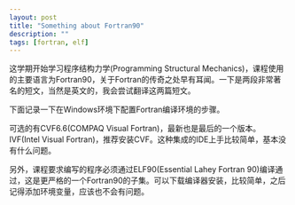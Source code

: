 ```yaml
---
layout: post
title: "Something about Fortran90"
description: ""
tags: [fortran, elf]
---
```


这学期开始学习程序结构力学(Programming Structural Mechanics)，课程使用的主要语言为Fortran90，关于Fortran的传奇之处早有耳闻。一下是两段非常著名的短文，当然是英文的，我会尝试翻译这两篇短文。

下面记录一下在Windows环境下配置Fortran编译环境的步骤。

可选的有CVF6.6(COMPAQ Visual Fortran)，最新也是最后的一个版本。IVF(Intel Visual Fortran)，推荐安装CVF。这种集成的IDE上手比较简单，基本没有什么问题。

另外，课程要求编写的程序必须通过ELF90(Essential Lahey Fortran 90)编译通过，这是更严格的一个Fortran90的子集。可以下载编译器安装，比较简单，之后记得添加环境变量，应该也不会有问题。


